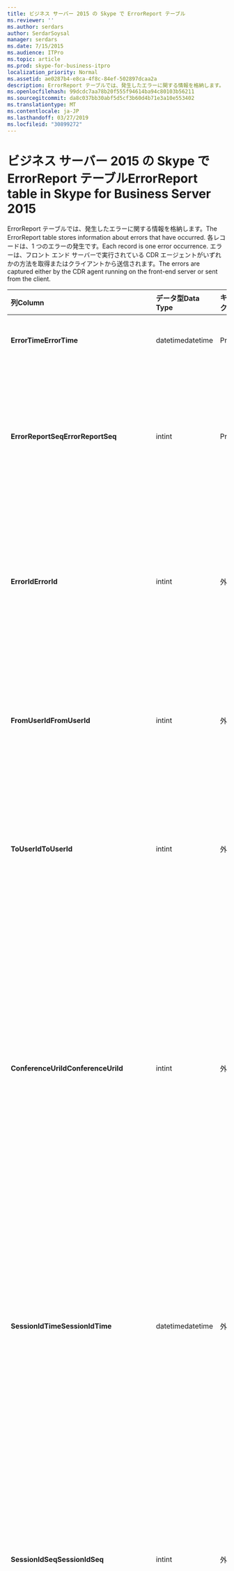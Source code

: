 ```yaml
---
title: ビジネス サーバー 2015 の Skype で ErrorReport テーブル
ms.reviewer: ''
ms.author: serdars
author: SerdarSoysal
manager: serdars
ms.date: 7/15/2015
ms.audience: ITPro
ms.topic: article
ms.prod: skype-for-business-itpro
localization_priority: Normal
ms.assetid: ae0287b4-e8ca-4f8c-84ef-502897dcaa2a
description: ErrorReport テーブルでは、発生したエラーに関する情報を格納します。 各レコードは、1 つのエラーの発生です。 エラーは、フロント エンド サーバーで実行されている CDR エージェントがいずれかの方法を取得またはクライアントから送信されます。
ms.openlocfilehash: 99dcdc7aa78b20f555f94614ba94c80103b56211
ms.sourcegitcommit: da8c037bb30abf5d5cf3b60d4b71e3a10e553402
ms.translationtype: MT
ms.contentlocale: ja-JP
ms.lasthandoff: 03/27/2019
ms.locfileid: "30899272"
---
```

# <a name="errorreport-table-in-skype-for-business-server-2015"></a><span data-ttu-id="5ed8b-105">ビジネス サーバー 2015 の Skype で ErrorReport テーブル</span><span class="sxs-lookup"><span data-stu-id="5ed8b-105">ErrorReport table in Skype for Business Server 2015</span></span>
 
<span data-ttu-id="5ed8b-106">ErrorReport テーブルでは、発生したエラーに関する情報を格納します。</span><span class="sxs-lookup"><span data-stu-id="5ed8b-106">The ErrorReport table stores information about errors that have occurred.</span></span> <span data-ttu-id="5ed8b-107">各レコードは、1 つのエラーの発生です。</span><span class="sxs-lookup"><span data-stu-id="5ed8b-107">Each record is one error occurrence.</span></span> <span data-ttu-id="5ed8b-108">エラーは、フロント エンド サーバーで実行されている CDR エージェントがいずれかの方法を取得またはクライアントから送信されます。</span><span class="sxs-lookup"><span data-stu-id="5ed8b-108">The errors are captured either by the CDR agent running on the front-end server or sent from the client.</span></span>
  
|<span data-ttu-id="5ed8b-109">**列**</span><span class="sxs-lookup"><span data-stu-id="5ed8b-109">**Column**</span></span>|<span data-ttu-id="5ed8b-110">**データ型**</span><span class="sxs-lookup"><span data-stu-id="5ed8b-110">**Data Type**</span></span>|<span data-ttu-id="5ed8b-111">**キー/インデックス**</span><span class="sxs-lookup"><span data-stu-id="5ed8b-111">**Key/Index**</span></span>|<span data-ttu-id="5ed8b-112">**詳細**</span><span class="sxs-lookup"><span data-stu-id="5ed8b-112">**Details**</span></span>|
|:-----|:-----|:-----|:-----|
|<span data-ttu-id="5ed8b-113">**ErrorTime**</span><span class="sxs-lookup"><span data-stu-id="5ed8b-113">**ErrorTime**</span></span> <br/> |<span data-ttu-id="5ed8b-114">datetime</span><span class="sxs-lookup"><span data-stu-id="5ed8b-114">datetime</span></span>  <br/> |<span data-ttu-id="5ed8b-115">Primary</span><span class="sxs-lookup"><span data-stu-id="5ed8b-115">Primary</span></span>  <br/> |<span data-ttu-id="5ed8b-116">日付と時刻のエラーが発生しました。</span><span class="sxs-lookup"><span data-stu-id="5ed8b-116">Date and time the error occurred.</span></span>  <br/> |
|<span data-ttu-id="5ed8b-117">**ErrorReportSeq**</span><span class="sxs-lookup"><span data-stu-id="5ed8b-117">**ErrorReportSeq**</span></span> <br/> |<span data-ttu-id="5ed8b-118">int</span><span class="sxs-lookup"><span data-stu-id="5ed8b-118">int</span></span>  <br/> |<span data-ttu-id="5ed8b-119">Primary</span><span class="sxs-lookup"><span data-stu-id="5ed8b-119">Primary</span></span>  <br/> |<span data-ttu-id="5ed8b-120">エラー レポートを識別する ID 番号。</span><span class="sxs-lookup"><span data-stu-id="5ed8b-120">ID number to identify the error report.</span></span> <span data-ttu-id="5ed8b-121">エラー報告を一意に識別するのには**ErrorTime**と組み合わせてを使用します。</span><span class="sxs-lookup"><span data-stu-id="5ed8b-121">Used in conjunction with **ErrorTime** to uniquely identify an error report.</span></span> <br/> |
|<span data-ttu-id="5ed8b-122">**ErrorId**</span><span class="sxs-lookup"><span data-stu-id="5ed8b-122">**ErrorId**</span></span> <br/> |<span data-ttu-id="5ed8b-123">int</span><span class="sxs-lookup"><span data-stu-id="5ed8b-123">int</span></span>  <br/> |<span data-ttu-id="5ed8b-124">外部</span><span class="sxs-lookup"><span data-stu-id="5ed8b-124">Foreign</span></span>  <br/> |<span data-ttu-id="5ed8b-125">エラーの種類の一意の ID です。</span><span class="sxs-lookup"><span data-stu-id="5ed8b-125">Unique ID of the error type.</span></span> <span data-ttu-id="5ed8b-126">詳細については、 [Skype のビジネス サーバー 2015 で ErrorDef テーブル](errordef.md)を参照してください。</span><span class="sxs-lookup"><span data-stu-id="5ed8b-126">See the [ErrorDef table in Skype for Business Server 2015](errordef.md) for more information.</span></span> <br/> |
|<span data-ttu-id="5ed8b-127">**FromUserId**</span><span class="sxs-lookup"><span data-stu-id="5ed8b-127">**FromUserId**</span></span> <br/> |<span data-ttu-id="5ed8b-128">int</span><span class="sxs-lookup"><span data-stu-id="5ed8b-128">int</span></span>  <br/> |<span data-ttu-id="5ed8b-129">外部</span><span class="sxs-lookup"><span data-stu-id="5ed8b-129">Foreign</span></span>  <br/> |<span data-ttu-id="5ed8b-130">エラーが発生した要求を発信したユーザーです。</span><span class="sxs-lookup"><span data-stu-id="5ed8b-130">User who originated the request that caused the error.</span></span> <span data-ttu-id="5ed8b-131">詳細については[「ユーザー」テーブル](users.md)を参照してください。</span><span class="sxs-lookup"><span data-stu-id="5ed8b-131">See the [Users table](users.md) for more information.</span></span> <br/> |
|<span data-ttu-id="5ed8b-132">**ToUserId**</span><span class="sxs-lookup"><span data-stu-id="5ed8b-132">**ToUserId**</span></span> <br/> |<span data-ttu-id="5ed8b-133">int</span><span class="sxs-lookup"><span data-stu-id="5ed8b-133">int</span></span>  <br/> |<span data-ttu-id="5ed8b-134">外部</span><span class="sxs-lookup"><span data-stu-id="5ed8b-134">Foreign</span></span>  <br/> |<span data-ttu-id="5ed8b-135">エラーが発生した要求の送信先のユーザーです。</span><span class="sxs-lookup"><span data-stu-id="5ed8b-135">Destination user for the request that caused the error.</span></span> <span data-ttu-id="5ed8b-136">詳細については[「ユーザー」テーブル](users.md)を参照してください。</span><span class="sxs-lookup"><span data-stu-id="5ed8b-136">See the [Users table](users.md) for more information.</span></span> <br/> |
|<span data-ttu-id="5ed8b-137">**ConferenceUriId**</span><span class="sxs-lookup"><span data-stu-id="5ed8b-137">**ConferenceUriId**</span></span> <br/> |<span data-ttu-id="5ed8b-138">int</span><span class="sxs-lookup"><span data-stu-id="5ed8b-138">int</span></span>  <br/> |<span data-ttu-id="5ed8b-139">外部</span><span class="sxs-lookup"><span data-stu-id="5ed8b-139">Foreign</span></span>  <br/> |<span data-ttu-id="5ed8b-140">会議 URI は、エラーに関連します。</span><span class="sxs-lookup"><span data-stu-id="5ed8b-140">Conference URI related to the error.</span></span> <span data-ttu-id="5ed8b-141">詳細については、 [Skype のビジネス サーバー 2015 で ConferenceUris テーブル](conferenceuris.md)を参照してください。</span><span class="sxs-lookup"><span data-stu-id="5ed8b-141">See the [ConferenceUris table in Skype for Business Server 2015](conferenceuris.md) for more information.</span></span> <span data-ttu-id="5ed8b-142">通常、ConferenceUriId が null でない場合、FromUserId または ToUserId のいずれかは null になります。</span><span class="sxs-lookup"><span data-stu-id="5ed8b-142">Typically, if ConferenceUriId is not null, then either FromUserId or ToUserId will be null.</span></span> <br/> |
|<span data-ttu-id="5ed8b-143">**SessionIdTime**</span><span class="sxs-lookup"><span data-stu-id="5ed8b-143">**SessionIdTime**</span></span> <br/> |<span data-ttu-id="5ed8b-144">datetime</span><span class="sxs-lookup"><span data-stu-id="5ed8b-144">datetime</span></span>  <br/> |<span data-ttu-id="5ed8b-145">外部</span><span class="sxs-lookup"><span data-stu-id="5ed8b-145">Foreign</span></span>  <br/> |<span data-ttu-id="5ed8b-146">セッションを一意に識別するのには**SessionIdSeq**と組み合わせてを使用します。</span><span class="sxs-lookup"><span data-stu-id="5ed8b-146">Used in conjunction with **SessionIdSeq** to uniquely identify a session.</span></span> <span data-ttu-id="5ed8b-147">[Skype のビジネス サーバー 2015 のテーブル」ダイアログ ボックス](dialogs.md)の詳細についてを参照してください。</span><span class="sxs-lookup"><span data-stu-id="5ed8b-147">See the [Dialogs table in Skype for Business Server 2015](dialogs.md) for more information.</span></span> <br/> |
|<span data-ttu-id="5ed8b-148">**SessionIdSeq**</span><span class="sxs-lookup"><span data-stu-id="5ed8b-148">**SessionIdSeq**</span></span> <br/> |<span data-ttu-id="5ed8b-149">int</span><span class="sxs-lookup"><span data-stu-id="5ed8b-149">int</span></span>  <br/> |<span data-ttu-id="5ed8b-150">外部</span><span class="sxs-lookup"><span data-stu-id="5ed8b-150">Foreign</span></span>  <br/> |<span data-ttu-id="5ed8b-151">セッションを識別する ID 番号。</span><span class="sxs-lookup"><span data-stu-id="5ed8b-151">ID number to identify the session.</span></span> <span data-ttu-id="5ed8b-152">セッションを一意に識別するのには**SessionIdTime**と組み合わせてを使用します。</span><span class="sxs-lookup"><span data-stu-id="5ed8b-152">Used in conjunction with **SessionIdTime** to uniquely identify a session.</span></span> <span data-ttu-id="5ed8b-153">[Skype のビジネス サーバー 2015 のテーブル」ダイアログ ボックス](dialogs.md)の詳細についてを参照してください。</span><span class="sxs-lookup"><span data-stu-id="5ed8b-153">See the [Dialogs table in Skype for Business Server 2015](dialogs.md) for more information.</span></span> <br/> |
|<span data-ttu-id="5ed8b-154">**SourceId**</span><span class="sxs-lookup"><span data-stu-id="5ed8b-154">**SourceId**</span></span> <br/> |<span data-ttu-id="5ed8b-155">int</span><span class="sxs-lookup"><span data-stu-id="5ed8b-155">int</span></span>  <br/> |<span data-ttu-id="5ed8b-156">外部</span><span class="sxs-lookup"><span data-stu-id="5ed8b-156">Foreign</span></span>  <br/> |<span data-ttu-id="5ed8b-157">(レポート サーバー コンポーネントから送信される) 場合は、エラー報告を送信するサーバー。</span><span class="sxs-lookup"><span data-stu-id="5ed8b-157">Server that sent the error report (if the report is being sent from a server component).</span></span> <span data-ttu-id="5ed8b-158">詳細については[サーバーのテーブル](servers.md)を参照してください。</span><span class="sxs-lookup"><span data-stu-id="5ed8b-158">See the [Servers table](servers.md) for more information.</span></span> <br/> <span data-ttu-id="5ed8b-159">このフィールドは、Microsoft Lync Server 2013 で導入されました。</span><span class="sxs-lookup"><span data-stu-id="5ed8b-159">This field was introduced in Microsoft Lync Server 2013.</span></span>  <br/> |
|<span data-ttu-id="5ed8b-160">**付きアプリケーション Id**</span><span class="sxs-lookup"><span data-stu-id="5ed8b-160">**ApplicationId**</span></span> <br/> |<span data-ttu-id="5ed8b-161">int</span><span class="sxs-lookup"><span data-stu-id="5ed8b-161">int</span></span>  <br/> |<span data-ttu-id="5ed8b-162">外部</span><span class="sxs-lookup"><span data-stu-id="5ed8b-162">Foreign</span></span>  <br/> |<span data-ttu-id="5ed8b-163">(レポート サーバー コンポーネントから送信される) 場合は、エラー報告を送信するサーバー。</span><span class="sxs-lookup"><span data-stu-id="5ed8b-163">Server that sent the error report (if the report is being sent from a server component).</span></span> <span data-ttu-id="5ed8b-164">[ビジネス サーバー 2015 の Skype のアプリケーション テーブル](application.md)の詳細についてを参照してください。</span><span class="sxs-lookup"><span data-stu-id="5ed8b-164">See the [Application table in Skype for Business Server 2015](application.md) for more information.</span></span> <br/> <span data-ttu-id="5ed8b-165">このフィールドは、Microsoft Lync Server 2013 で導入されました。</span><span class="sxs-lookup"><span data-stu-id="5ed8b-165">This field was introduced in Microsoft Lync Server 2013.</span></span>  <br/> |
|<span data-ttu-id="5ed8b-166">**MsDiagHeader**</span><span class="sxs-lookup"><span data-stu-id="5ed8b-166">**MsDiagHeader**</span></span> <br/> |<span data-ttu-id="5ed8b-167">画像</span><span class="sxs-lookup"><span data-stu-id="5ed8b-167">image</span></span>  <br/> | <br/> |<span data-ttu-id="5ed8b-168">エラーの詳細については。</span><span class="sxs-lookup"><span data-stu-id="5ed8b-168">More information about the error.</span></span>  <br/> <span data-ttu-id="5ed8b-169">このデータは、この構文を使用してテキスト形式に変換できます。</span><span class="sxs-lookup"><span data-stu-id="5ed8b-169">This data can be converted to text format by using this syntax:</span></span>  <br/>  `cast(cast(Detail as varbinary(max)) as varchar(max))` <br/> |
|<span data-ttu-id="5ed8b-170">**ClientVersionId**</span><span class="sxs-lookup"><span data-stu-id="5ed8b-170">**ClientVersionId**</span></span> <br/> |<span data-ttu-id="5ed8b-171">int</span><span class="sxs-lookup"><span data-stu-id="5ed8b-171">int</span></span>  <br/> |<span data-ttu-id="5ed8b-172">外部</span><span class="sxs-lookup"><span data-stu-id="5ed8b-172">Foreign</span></span>  <br/> |<span data-ttu-id="5ed8b-173">エラー報告を送信するエンドポイントのクライアントのバージョンです。</span><span class="sxs-lookup"><span data-stu-id="5ed8b-173">The client version of endpoint that sends the error report.</span></span> <span data-ttu-id="5ed8b-174">詳細については、 [Skype のビジネス サーバー 2015 で ClientVersions テーブル](clientversions.md)を参照してください。</span><span class="sxs-lookup"><span data-stu-id="5ed8b-174">See the [ClientVersions table in Skype for Business Server 2015](clientversions.md) for more information.</span></span> <br/> |
|<span data-ttu-id="5ed8b-175">**IsCapturedByServer**</span><span class="sxs-lookup"><span data-stu-id="5ed8b-175">**IsCapturedByServer**</span></span> <br/> |<span data-ttu-id="5ed8b-176">bit</span><span class="sxs-lookup"><span data-stu-id="5ed8b-176">bit</span></span>  <br/> ||<span data-ttu-id="5ed8b-177">エラー報告は、フロント エンド サーバーで実行されている CDR エージェントによってキャプチャされるか、クライアントによって送信されました。</span><span class="sxs-lookup"><span data-stu-id="5ed8b-177">Is the error report captured by the CDR agent running on the front-end server, or sent by the client.</span></span>  <br/> |
|<span data-ttu-id="5ed8b-178">**フラグ**</span><span class="sxs-lookup"><span data-stu-id="5ed8b-178">**Flag**</span></span> <br/> |<span data-ttu-id="5ed8b-179">smallint</span><span class="sxs-lookup"><span data-stu-id="5ed8b-179">smallint</span></span>  <br/> ||<span data-ttu-id="5ed8b-180">将来使用するために予約されています。</span><span class="sxs-lookup"><span data-stu-id="5ed8b-180">Reserved for future use.</span></span>  <br/> |
|<span data-ttu-id="5ed8b-181">**TelemetryId**</span><span class="sxs-lookup"><span data-stu-id="5ed8b-181">**TelemetryId**</span></span> <br/> |<span data-ttu-id="5ed8b-182">一意識別子</span><span class="sxs-lookup"><span data-stu-id="5ed8b-182">uniqueIdentifier</span></span>  <br/> ||<span data-ttu-id="5ed8b-183">会議に関連するさまざまなコンポーネントの結合時の情報を関連付ける一意の識別子。</span><span class="sxs-lookup"><span data-stu-id="5ed8b-183">Unique identifier correlating join time information for the different components involved in a conference.</span></span>  <br/> <span data-ttu-id="5ed8b-184">このフィールドは、Microsoft Lync Server 2013 で導入されました。</span><span class="sxs-lookup"><span data-stu-id="5ed8b-184">This field was introduced in Microsoft Lync Server 2013.</span></span>  <br/> |
|<span data-ttu-id="5ed8b-185">**SessionSetupTime**</span><span class="sxs-lookup"><span data-stu-id="5ed8b-185">**SessionSetupTime**</span></span> <br/> |<span data-ttu-id="5ed8b-186">int</span><span class="sxs-lookup"><span data-stu-id="5ed8b-186">int</span></span>  <br/> ||<span data-ttu-id="5ed8b-187">時間 (ミリ秒単位) の会議に参加するのには特定のコンポーネントが必要です。</span><span class="sxs-lookup"><span data-stu-id="5ed8b-187">Time (in milliseconds) required for a specific component to join a conference.</span></span>  <br/> <span data-ttu-id="5ed8b-188">このフィールドは、Microsoft Lync Server 2013 で導入されました。</span><span class="sxs-lookup"><span data-stu-id="5ed8b-188">This field was introduced in Microsoft Lync Server 2013.</span></span>  <br/> |
|<span data-ttu-id="5ed8b-189">**ServerId**</span><span class="sxs-lookup"><span data-stu-id="5ed8b-189">**ServerId**</span></span> <br/> |<span data-ttu-id="5ed8b-190">int</span><span class="sxs-lookup"><span data-stu-id="5ed8b-190">int</span></span>  <br/> |<span data-ttu-id="5ed8b-191">外部</span><span class="sxs-lookup"><span data-stu-id="5ed8b-191">Foreign</span></span>  <br/> |<span data-ttu-id="5ed8b-192">エラー レポートを生成したサーバーの完全修飾ドメイン名を表します。</span><span class="sxs-lookup"><span data-stu-id="5ed8b-192">Represents the fully qualified domain name of the server that generated the error report.</span></span>  <br/> |
|<span data-ttu-id="5ed8b-193">**PoolId**</span><span class="sxs-lookup"><span data-stu-id="5ed8b-193">**PoolId**</span></span> <br/> |<span data-ttu-id="5ed8b-194">int</span><span class="sxs-lookup"><span data-stu-id="5ed8b-194">int</span></span>  <br/> |<span data-ttu-id="5ed8b-195">外部</span><span class="sxs-lookup"><span data-stu-id="5ed8b-195">Foreign</span></span>  <br/> |<span data-ttu-id="5ed8b-196">エラー レポートが生成されたプールの完全修飾ドメイン名を表します。</span><span class="sxs-lookup"><span data-stu-id="5ed8b-196">Represents the fully qualified domain name of the pool where the error report was generated.</span></span>  <br/> |
|<span data-ttu-id="5ed8b-197">**LastModifiedTime**</span><span class="sxs-lookup"><span data-stu-id="5ed8b-197">**LastModifiedTime**</span></span> <br/> |<span data-ttu-id="5ed8b-198">日付時刻</span><span class="sxs-lookup"><span data-stu-id="5ed8b-198">Datetime</span></span>  <br/> ||<span data-ttu-id="5ed8b-199">監視サービスによって内部で使用します。</span><span class="sxs-lookup"><span data-stu-id="5ed8b-199">For internal use by the Monitoring service.</span></span>  <br/> <span data-ttu-id="5ed8b-200">このフィールドは、ビジネス サーバー 2015 の Skype で導入されました。</span><span class="sxs-lookup"><span data-stu-id="5ed8b-200">This field was introduced in Skype for Business Server 2015.</span></span>  <br/> |
   

